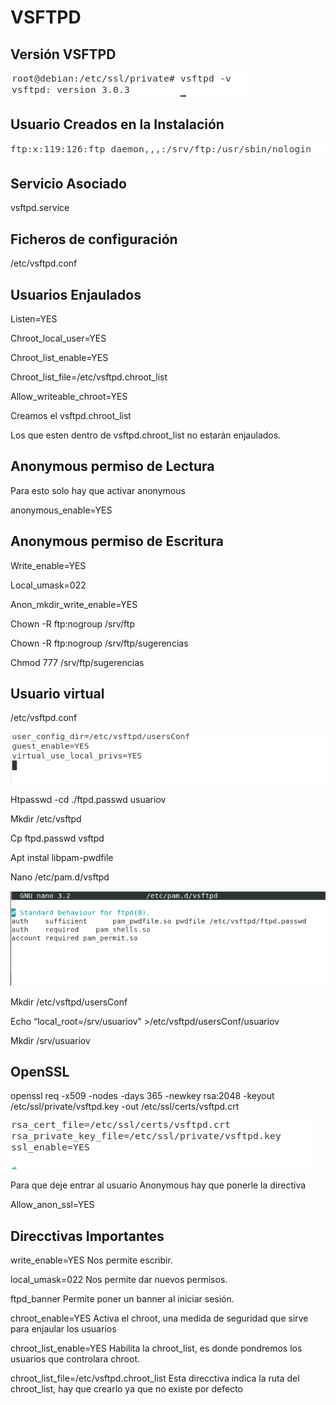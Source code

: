 # VSFTPD

## Versión VSFTPD

![1](./imagenes/1.PNG  "1")

## Usuario Creados en la Instalación

![2](./imagenes/2.PNG  "2")

## Servicio Asociado

vsftpd.service

## Ficheros de configuración

/etc/vsftpd.conf

## Usuarios Enjaulados

Listen=YES

Chroot_local_user=YES

Chroot_list_enable=YES

Chroot_list_file=/etc/vsftpd.chroot_list

Allow_writeable_chroot=YES

Creamos el vsftpd.chroot_list

Los que esten dentro de vsftpd.chroot_list no estarán enjaulados.

## Anonymous permiso de Lectura

Para esto solo hay que activar anonymous

anonymous_enable=YES

## Anonymous permiso de Escritura

Write_enable=YES

Local_umask=022

Anon_mkdir_write_enable=YES

Chown -R ftp:nogroup /srv/ftp

Chown -R ftp:nogroup /srv/ftp/sugerencias

Chmod 777 /srv/ftp/sugerencias

## Usuario virtual
/etc/vsftpd.conf

![3](./imagenes/virtual.png  "3")

Htpasswd -cd ./ftpd.passwd usuariov

Mkdir /etc/vsftpd

Cp ftpd.passwd vsftpd

Apt instal libpam-pwdfile

Nano /etc/pam.d/vsftpd

![4](./imagenes/vsftpd.png  "4")

Mkdir /etc/vsftpd/usersConf

Echo “local_root=/srv/usuariov” >/etc/vsftpd/usersConf/usuariov

Mkdir /srv/usuariov

## OpenSSL

openssl req -x509 -nodes -days 365 -newkey rsa:2048 -keyout /etc/ssl/private/vsftpd.key -out /etc/ssl/certs/vsftpd.crt

![5](./imagenes/ssl.png  "5")

Para que deje entrar al usuario Anonymous hay que ponerle la directiva 

Allow_anon_ssl=YES

## Direcctivas Importantes

write_enable=YES Nos permite escribir.

local_umask=022 Nos permite dar nuevos permisos.

ftpd_banner Permite poner un banner al iniciar sesión.

chroot_enable=YES Activa el chroot, una medida de seguridad que sirve para enjaular los usuarios

chroot_list_enable=YES Habilita la chroot_list, es donde pondremos los usuarios que controlara chroot.

chroot_list_file=/etc/vsftpd.chroot_list Esta direcctiva indica la ruta del chroot_list, hay que crearlo ya que no existe por defecto
